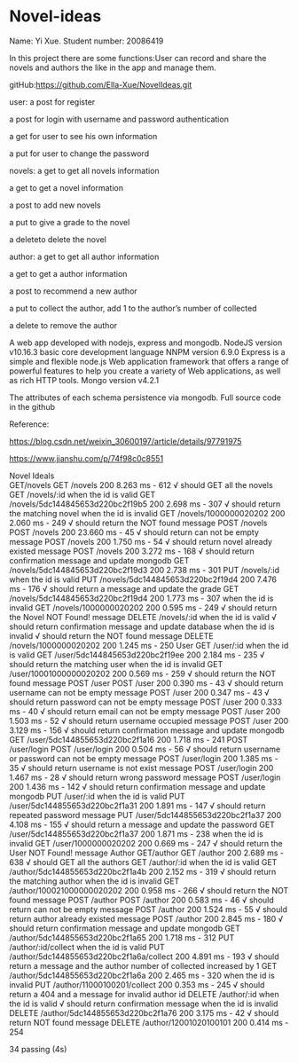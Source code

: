# Novel-ideas


Name: Yi Xue. Student number: 20086419

In this project there are some functions:User can record and share the novels and authors the like in the app and manage them. 

gitHub:https://github.com/Ella-Xue/NovelIdeas.git

user:
  a post for register
  
  a post for login with username and password authentication
  
  a get for user to see his own information
  
  a put for user to change the password
  
novels:
  a get to get all novels information
  
  a get to get a novel information
  
  a post to add new novels
  
  a put to give a grade to the novel
  
  a deleteto delete the novel
  
author:
  a get to get all author information
  
  a get to get a author information
  
  a post to recommend a new author
  
  a put to collect the author, add 1 to the author’s number of collected
  
  a delete to remove the author
  
A web app developed with nodejs, express and mongodb. 
NodeJS version v10.16.3 basic core development language
NNPM version 6.9.0
Express is a simple and flexible node.js Web application framework that offers a range of powerful features to help you create a variety of Web applications, as well as rich HTTP tools.
Mongo version v4.2.1
  
  The attributes of each schema  persistence via mongodb.
  Full source code in the github
  
  Reference:
  
  https://blog.csdn.net/weixin_30600197/article/details/97791975
  
  https://www.jianshu.com/p/74f98c0c8551

Novel Ideals      
     GET/novels
GET /novels 200 8.263 ms - 612
        √ should GET all the novels
      GET /novels/:id
        when the id is valid
GET /novels/5dc144845653d220bc2f19b5 200 2.698 ms - 307
          √ should return the matching novel
        when the id is invalid
GET /novels/1000000020202 200 2.060 ms - 249
          √ should return the NOT found message
      POST /novels
POST /novels 200 23.660 ms - 45
        √ should return can not be empty message
POST /novels 200 1.750 ms - 54
        √ should return novel already existed message
POST /novels 200 3.272 ms - 168
        √ should return confirmation message and update mongodb
GET /novels/5dc144845653d220bc2f19d3 200 2.738 ms - 301
      PUT /novels/:id
        when the id is valid
PUT /novels/5dc144845653d220bc2f19d4 200 7.476 ms - 176
          √ should return a message and update the grade
GET /novels/5dc144845653d220bc2f19d4 200 1.773 ms - 307
        when the id is invalid
GET /novels/1000000020202 200 0.595 ms - 249
          √ should return the Novel NOT Found! message
      DELETE /novels/:id
        when the id is valid
          √ should return confirmation message and update database
        when the id is invalid
          √ should return the NOT found message
DELETE /novels/1000000020202 200 1.245 ms - 250
    User
      GET /user/:id
        when the id is valid
GET /user/5dc144845653d220bc2f19ee 200 2.184 ms - 235
          √ should return the matching user
        when the id is invalid
GET /user/10001000000020202 200 0.569 ms - 259
          √ should return the NOT found message
      POST /user
POST /user 200 0.390 ms - 43
        √ should return username can not be empty message
POST /user 200 0.347 ms - 43
        √ should return password can not be empty message
POST /user 200 0.333 ms - 40
        √ should return email can not be empty message
POST /user 200 1.503 ms - 52
        √ should return username occupied message
POST /user 200 3.129 ms - 156
        √ should return confirmation message and update mongodb
GET /user/5dc144855653d220bc2f1a16 200 1.718 ms - 241
      POST /user/login
POST /user/login 200 0.504 ms - 56
        √ should return username or password can not be empty message
POST /user/login 200 1.385 ms - 35
        √ should return username is not exist message
POST /user/login 200 1.467 ms - 28
        √ should return wrong password message
POST /user/login 200 1.436 ms - 142
        √ should return confirmation message and update mongodb
      PUT /user/:id
        when the id is valid
PUT /user/5dc144855653d220bc2f1a31 200 1.891 ms - 147
          √ should return repeated password message
PUT /user/5dc144855653d220bc2f1a37 200 4.108 ms - 155
          √ should return a message and update the password
GET /user/5dc144855653d220bc2f1a37 200 1.871 ms - 238
        when the id is invalid
GET /user/1000000020202 200 0.669 ms - 247
          √ should return the User NOT Found! message
    Author
      GET/author
GET /author 200 2.689 ms - 638
        √ should GET all the authors
      GET /author/:id
        when the id is valid
GET /author/5dc144855653d220bc2f1a4b 200 2.152 ms - 319
          √ should return the matching author
        when the id is invalid
GET /author/100021000000020202 200 0.958 ms - 266
          √ should return the NOT found message
      POST /author
POST /author 200 0.583 ms - 46
        √ should return can not be empty message
POST /author 200 1.524 ms - 55
        √ should return author already existed message
POST /author 200 2.845 ms - 180
        √ should return confirmation message and update mongodb
GET /author/5dc144855653d220bc2f1a65 200 1.718 ms - 312
      PUT /author/:id/collect
        when the id is valid
PUT /author/5dc144855653d220bc2f1a6a/collect 200 4.891 ms - 193
          √ should return a message and the author number of collected increased by 1
GET /author/5dc144855653d220bc2f1a6a 200 2.465 ms - 320
        when the id is invalid
PUT /author/11000100201/collect 200 0.353 ms - 245
          √ should return a 404 and a message for invalid author id
      DELETE /author/:id
        when the id is valid
          √ should return confirmation message
        when the id is invalid
DELETE /author/5dc144855653d220bc2f1a76 200 3.175 ms - 42
          √ should return NOT found message
DELETE /author/12001020100101 200 0.414 ms - 254


  34 passing (4s)
